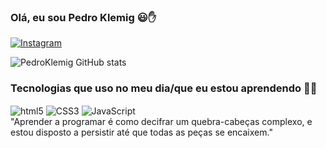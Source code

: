 ### Olá, eu sou Pedro Klemig 😃✋
[![Instagram](https://img.shields.io/badge/Instagram-E4405F?style=for-the-badge&logo=instagram&logoColor=white)](https://instagram.com/pedro.klemig)



![PedroKlemig GitHub stats](https://github-readme-stats.vercel.app/api?username=Pedroklemig&show_icons=true&theme=radical) 

### Tecnologias que uso no meu dia/que eu estou aprendendo 🧑‍💻

<div style="display: inline-block ">
  <img align="center"  alt="html5" src="https://img.shields.io/badge/HTML5-E34F26?style=for-the-badge&logo=html5&logoColor=white" >
  <img align="center"  alt="CSS3" src="https://img.shields.io/badge/CSS3-1572B6?style=for-the-badge&logo=css3&logoColor=white" >
  <img align="center"  alt="JavaScript" src="https://img.shields.io/badge/JavaScript-323330?style=for-the-badge&logo=javascript&logoColor=F7DF1E" >
</div> <br>
"Aprender a programar é como decifrar um quebra-cabeças complexo, e estou disposto a persistir até que todas as peças se encaixem."
